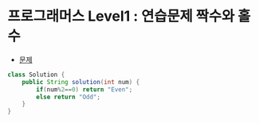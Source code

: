 # 프로그래머스 Level1 : 연습문제 짝수와 홀수

- [문제](https://programmers.co.kr/learn/courses/30/lessons/12937)

```java
class Solution {
    public String solution(int num) {
        if(num%2==0) return "Even";
        else return "Odd";
    }
}
```